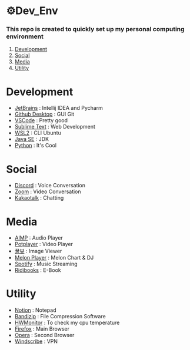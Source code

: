 # ⚙️Dev_Env
### This repo is created to quickly set up my personal computing environment
1. [Development](#-Development)
2. [Social](#-Social)
3. [Media](#-Media)
4. [Utility](#-Utility)

# Development
- [JetBrains](https://www.jetbrains.com/ko-kr/) : Intellij IDEA and Pycharm
- [Github Desktop](https://desktop.github.com/) : GUI Git
- [VSCode](https://code.visualstudio.com/) : Pretty good
- [Sublime Text](https://www.sublimetext.com/) : Web Development
- [WSL2](https://languidcat.tistory.com/136?category=458632) : CLI Ubuntu
- [Java SE](https://www.oracle.com/kr/java/technologies/javase-downloads.html) : JDK
- [Python](https://www.python.org/downloads/) : It's Cool

# Social
- [Discord](https://discord.com/) : Voice Conversation
- [Zoom](https://zoom.us/) : Video Conversation
- [Kakaotalk](https://www.kakaocorp.com/page/service/service/KakaoTalk) : Chatting

# Media
- [AIMP](https://www.aimp.ru/) : Audio Player
- [Potplayer](https://tv.kakao.com/guide/potplayer) : Video Player
- [꿀뷰](https://kr.bandisoft.com/honeyview/) : Image Viewer
- [Melon Player](https://www.melon.com/) : Melon Chart & DJ
- [Spotify](https://www.spotify.com/kr-ko/) : Music Streaming
- [Ridibooks](https://ridibooks.com/support/app/download) : E-Book

# Utility
- [Notion](https://www.notion.so/ko-kr/desktop) : Notepad
- [Bandizip](https://kr.bandisoft.com/bandizip/) : File Compression Software
- [HWMonitor](https://www.cpuid.com/softwares/hwmonitor.html) : To check my cpu temperature
- [Firefox](https://www.mozilla.org/ko/firefox/browsers/) : Main Browser
- [Opera](https://www.opera.com/ko/download#opera-browser) : Second Browser
- [Windscribe](https://kor.windscribe.com/download) : VPN
